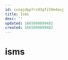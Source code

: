 ```yaml
---
id: ixnqjdpp7rs93qfi59m4auj
title: Isms
desc: ''
updated: 1665890899482
created: 1665890899482
---
```

# isms 